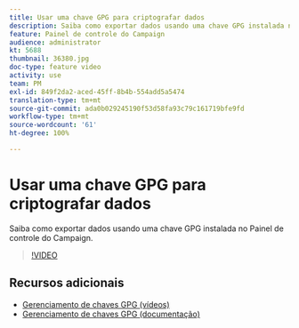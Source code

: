 ```yaml
---
title: Usar uma chave GPG para criptografar dados
description: Saiba como exportar dados usando uma chave GPG instalada no Painel de controle do Campaign.
feature: Painel de controle do Campaign
audience: administrator
kt: 5688
thumbnail: 36380.jpg
doc-type: feature video
activity: use
team: PM
exl-id: 849f2da2-aced-45ff-8b4b-554add5a5474
translation-type: tm+mt
source-git-commit: ada0b029245190f53d58fa93c79c161719bfe9fd
workflow-type: tm+mt
source-wordcount: '61'
ht-degree: 100%

---
```


# Usar uma chave GPG para criptografar dados

Saiba como exportar dados usando uma chave GPG instalada no Painel de controle do Campaign.

>[!VIDEO](https://video.tv.adobe.com/v/36380?quality=12)

## Recursos adicionais

* [Gerenciamento de chaves GPG (vídeos)](./gpg-key-management-overview.md)
* [Gerenciamento de chaves GPG (documentação)](https://docs.adobe.com/content/help/pt-BR/control-panel/using/instances-settings/gpg-keys-management.html)
